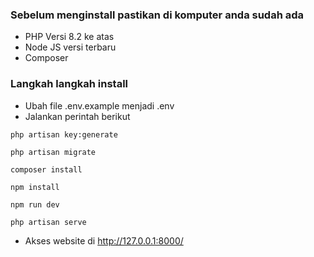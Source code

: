 <h3>Sebelum menginstall pastikan di komputer anda sudah ada </h3>

- PHP Versi 8.2 ke atas
- Node JS versi terbaru
- Composer


<h3>Langkah langkah install</h3>

- Ubah file .env.example menjadi .env
- Jalankan perintah berikut

```
php artisan key:generate

php artisan migrate

composer install

npm install

npm run dev

php artisan serve
```
- Akses website di
<a href="[https://readme.com/](http://127.0.0.1:8000/)" target="_blank">http://127.0.0.1:8000/</a>
